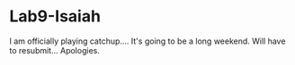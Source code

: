# Lab9-Isaiah

I am officially playing catchup.... It's going to be a long weekend. Will have to resubmit... Apologies.

